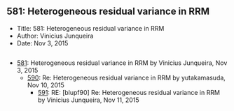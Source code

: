 ## 581: Heterogeneous residual variance in RRM

- Title: 581: Heterogeneous residual variance in RRM
- Author: Vinicius Junqueira
- Date: Nov 3, 2015
```

```

- [581](0581.md): Heterogeneous residual variance in RRM by Vinicius Junqueira, Nov 3, 2015
    - [590](0590.md): Re: Heterogeneous residual variance in RRM by yutakamasuda, Nov 10, 2015
        - [591](0591.md): RE: [blupf90] Re: Heterogeneous residual variance in RRM by Vinicius Junqueira, Nov 11, 2015
